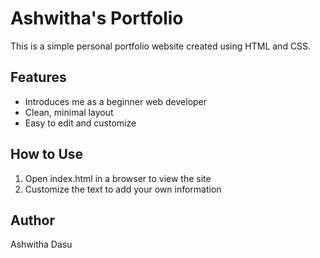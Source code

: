 
# Ashwitha's Portfolio

This is a simple personal portfolio website created using HTML and CSS.

## Features
- Introduces me as a beginner web developer
- Clean, minimal layout
- Easy to edit and customize

## How to Use
1. Open index.html in a browser to view the site
2. Customize the text to add your own information

## Author
Ashwitha Dasu
